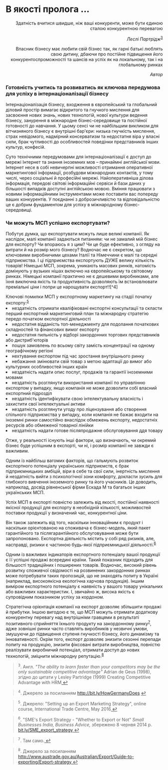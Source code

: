 # В якості пролога ...

<p align="right">Здатність вчитися швидше, ніж ваші конкуренти, може бути єдиною сталою конкурентною перевагою</p>
<p align="right"><i>Леслі Партрідж</i><sup><a href="#fn_3" id="reffn_3">3</a></sup></p>

<p align="right">Власник бізнесу має любити свій бізнес так, як гарні батькі люблять свою дитину,  дбаючи про постійне підвищення його конкурентоспроможності та шансів на успіх як на локальному, так і на глобальному ринках</p>
<p align="right"><i>Автор</i></p>

### Готовність учитись та розвиватись як ключова передумова для успіху в інтернаціоналізації бізнесу

Інтернаціоналізація бізнесу, входження в європейський та глобальний діловий простір вимагає відкритого та гнучкого мислення для засвоєння нових знань, нових технологій, нової культури ведення бізнесу, занурення в міжнародне бізнес-середовище та постійної готовності до навчання. У цьому сенсі чи не найбільшим викликом для вітчизняного бізнесу є внутрішні бар'єри: низька гнучкість мислення, страх невідомого, надмірний консерватизм та недостатня віра у власні сили, брак чутливості до особливостей поведінки представників інших культур, конфесій.

Суто технічними передумовами для інтернаціоналізації є доступ до мережі Інтернет та знання іноземних мов – принаймні англійської мови. Інтернет несе в собі невичерпні можливості отримання оперативної маркетингової інформації, розбудови міжнародних контактів, у тому числі, через соціальні й професійні мережі. Найоперативніша ділова інформація, передові світові інформаційні сервіси й бази даних у більшості випадків доступні англійською мовою. Вміння працювати з новими інформаційними інструментами може поставити вас попереду ваших конкурентів. У поєднанні з доброзичливістю та відповідальністю це є добрим фундаментом для успіху в міжнародному бізнес-середовищі. 

### Чи можуть МСП успішно експортувати?

Побутує думка, що експортувати можуть лише великі компанії. Як наслідок, малі компанії задаються питанням: чи не замалий мій бізнес для експорту? Чи впораюсь я з цим? Чи це буде ефективно, з огляду на витрати й на розмір мого бізнесу? Водночас не є секретом, що ключовими виробничими цехами Італії та Німеччини є малі та середні підприємства. І ці підприємства експортують ДУЖЕ велику кількість товарів! Німецькі МСП, зокрема, уникають масових ринків, натомість домінують у вузьких нішах включно на європейському та світовому ринках. Німецькі компанії практично не є дешевими виробниками, але їхня виключна якість та продуктивність дозволяють їм встановлювати преміальні ціни і попри це нарощувати експорт!![^4] 

<div class="space">
<div class="task-wrap">
<span class="task">Ключові помилки МСП у експортному маркетингу на стадії початку експорту:<sup><a href="#fn_5" id="reffn_5">5</a></sup></span>
<div class="task-text">
<li>нездатність отримати кваліфіковані експортні консультації та скласти перший експортний маркетинговий план та міжнародну стратегію передо початком експортної діяльності</li>
<li>недостатня відданість топ-менеджменту для подолання початкових складностей та фінансових вимог експорту</li>
<li>недостатня пильність у відборі закордонних торгових представників або дистриб'юторів</li>
<li>пошук замовлень по всьому світу замість концентрації на одному географічному регіоні</li>
<li>нехтування експортом під час зростання внутрішнього ринку</li>
<li>небажання змінювати свій товар з метою адаптації до вимог або культурних особливостей інших країн</li>
<li>нездатність надати опис послуг, продажів та гарантії іноземними мовами</li>
<li>нездатність розглянути використання компанії по управлінню експортом у випадку, якщо компанія не може дозволити собі власний експортний підрозділ</li>
<li>нездатність ідентифікувати свою інтелектувальну власність і захистити свої інтелектуальні активи</li>
<li>нездатність розглянути угоду про ліцензування або створення спільного підприємства у випадку, коли компанія не бажає входити на іноземні ринки самостійно внаслідок обмежень експорту, недостатніх ресурсів або обмеженої товарної лінійки</li>
<li>нездатність надати готове післяпродажне обслуговування ддя товару</li>
</div>
</div>
</div>

Отже, у реальності існують інші фактори, що визначають, чи окремий бізнес буде успішним в експорті, чи ні, і розмір компанії не завжди є важливим.

Одним із найбільш вагомих факторів, що гальмують розвиток експортного потенціалу українських підприємств, є брак підприємницьких амбіцій, віри в себе та свої сили, інертність мислення й нездатність вийти з психологічної зони комфорту, докласти зусиль для глибокого вивчення іноземного ринку та його учасників. Це доводить, наприклад, досвід рівненської фірми Ескада М та багатьох інших українських МСП.

Успіх МСП в експорті повністю залежить від якості, постійної наявності якісної продукції для експорту в необхідній кількості, можливостей поставки продукції у визначений час, конкурентної ціни.

Він також залежить від того, наскільки інноваційним є продукт і наскільки орієнтованою на споживача є бізнес-модель, який пакет гарантійного та післягарантійного обслуговування може бути запропоновано. Експортна діяльність містить у собі ряд ризиків, але, насправді, ризики є частиною будь-якої підприємницької діяльності.<sup><a href="#fn_6" id="reffn_6">6</a></sup>  

Одним із важливих індикаторів експортного потенціалу вашої продукції є її успішні продажі всередині країни. Такий показник підходить для більшості традиційних і поширених товарів. Водночас, високий рівень розвитку споживчої свідомості на розвинених закордонних ринках може потребувати таких пропозицій, що не знаходять попиту в Україні (наприклад, високоякісна екологічна харчова продукція). Іншим виміром експортного потенціалу є наявність у вашого товару унікальних або важливих характеристик. І, звичайно ж, висока якість є супровідним показником успіху за кордоном.

Стратегічна орієнтація компанії на експорт дозволяє збільшити продажі й прибутки. Іншою вигодою є те, що МСП можуть отримати додаткову конкурентну перевагу над внутрішніми гравцями в результаті позитивного сприйняття їхнього продукту на закордонному ринку<sup><a href="#fn_7" id="reffn_7">7</a></sup>,  адже зовнішні ринки часто ставлять виробників у незвичні умови, змушуючи до підвищення ступеня гнучкості бізнесу, його динамізму та інновативності. Окрім того, експорт дозволяє знизити сезонні перепади попиту на продукцію, знизити фіксовані витрати виробництва, повністю реалізувати виробничий потенціал, отримати доступ до нових технологій, зміцнити міжнародну репутацію.<sup><a href="#fn_8" id="reffn_8">8</a></sup>

<blockquote id="fn_3">
<sup>3</sup>. Англ. <i>"The ability to learn faster than your competitors may be the only sustainable competitive advantage"</i> Adrian de Geus (1998), згідно до цитати у Lesley Partridge (1999) Creating Competitive Advantage with HRM<a href="#reffn_3" title="Jump back to footnote [3] in the text."> ↩</a>
</blockquote>
<blockquote id="fn_4">
<sup>4</sup>. Джерело за посиланням <a href="http://bit.ly/HowGermanyDoes">http://bit.ly/HowGermanyDoes</a> <a href="#reffn_4" title="Jump back to footnote [4] in the text."> ↩</a>
</blockquote>
<blockquote id="fn_5">
<sup>5</sup>. Джерело: "Setting up an Export Marketing Strategy", online course, International Trade Centre, May 2016<a href="#reffn_5" title="Jump back to footnote [5] in the text."> ↩</a>
</blockquote>
<blockquote id="fn_6">
<sup>6</sup>. "SME's Export Strategy - "Whether to Export or Not" <i>Small Businesses India, Business Advice,</i> збережено 8 чернвя 2014  р. <a href="http://bit.ly/SME_export_strategy">bit.ly/SME_export_strategy</a><a href="#reffn_6" title="Jump back to footnote [6] in the text."> ↩</a>
</blockquote>
<blockquote id="fn_7">
<sup>7</sup>. Там само.<a href="#reffn_7" title="Jump back to footnote [7] in the text."> ↩</a>
</blockquote>
<blockquote id="fn_8">
<sup>8</sup>. Джерело за посиланням <a href="http://www.austrade.gov.au/Australian/Export/Guide-to-exporting/Export-strategy">http://www.austrade.gov.au/Australian/Export/Guide-to-exporting/Export-strategy</a><a href="#reffn_8" title="Jump back to footnote [8] in the text."> ↩</a>
</blockquote>